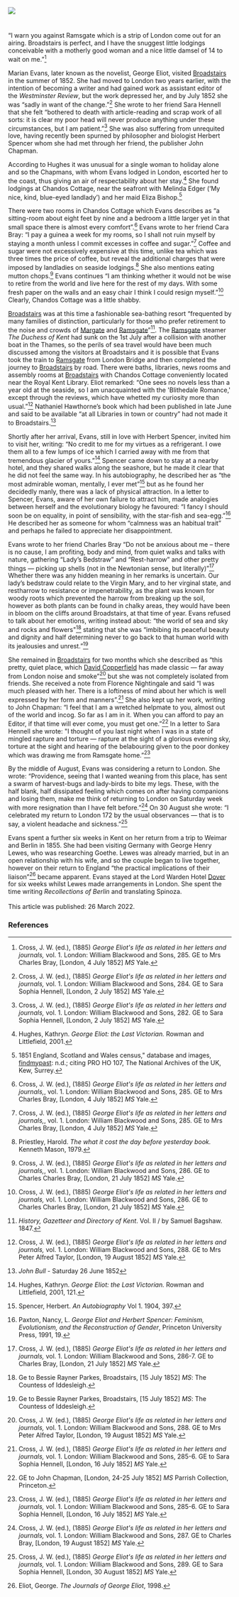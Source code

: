 <a href="https://www.kent-maps.online"><img src="https://kent-map.github.io/mdpress/juncture/ve-button.png"></a>

<param ve-config 
       title="Mary Ann/ Marian Evans 
              [pseud. George Eliot] (1819 –1880)"
       author="Michelle Crowther"
       banner="https://stor.artstor.org/stor/2251af4a-a56d-45f0-b9b1-361ba46aaf4d" 
       layout="vertical"
       description="Michelle Crowther describes the 1850s Kent holidays of the author Mary Ann/Marian Evans 
       better known by her pseudonym, George Eliot.">

<!-- Global Entities -->
<param ve-entity eid="Q736439" title="Ramsgate">
<param ve-entity eid="Q922739" title="Broadstairs">
<param ve-entity eid="Q618045" title="Margate">
<param ve-entity eid="Q179224" title="Dover">

<!-- Base map centred on Canterbury -->
<param ve-map center="Q922739" zoom="12">

<!-- Historical map layers -->
<param ve-map-layer active allmaps allmaps-id="d8938ce88f3b83e4" title="Kent Ordnance Survey 1863">

#

“I warn you against Ramsgate which is a strip of London come out for an airing. Broadstairs is perfect, and I have the snuggest little lodgings conceivable with a motherly good woman and a nice little damsel of 14 to wait on me.”[^ref1]
<param ve-image url="https://stor.artstor.org/stor/7cdfdb0a-69ae-4fd6-a2e4-1a9cd5dfe1d3" label="Broadstairs">

Marian Evans, later known as the novelist, George Eliot, visited [Broadstairs](/dickens/broadstairs-19th-century) in the summer of 1852. She had moved to London two years earlier, with the intention of becoming a writer and had gained work as assistant editor of the _Westminster Review_, but the work depressed her, and by July 1852 she was “sadly in want of the change.”[^ref2] She wrote to her friend Sara Hennell that she felt “bothered to death with article-reading and scrap work of all sorts: it is clear my poor head will never produce anything under these circumstances, but I am patient.”[^ref3] She was also suffering from unrequited love, having recently been spurned by philosopher and biologist Herbert Spencer whom she had met through her friend, the publisher John Chapman.
<param ve-image url="https://upload.wikimedia.org/wikipedia/commons/1/1b/George_Eliot_%281865%29_by_Frederick_William_Burton.jpg" label="George Eliot, 1865" attribution="Frederic William Burton, Public domain, via Wikimedia Commons">

According to Hughes it was unusual for a single woman to holiday alone and so the Chapmans, with whom Evans lodged in London, escorted her to the coast, thus giving an air of respectability about her stay.[^ref4] She found lodgings at Chandos Cottage, near the seafront with <span data-mouseover-image-zoomto="327,743,1764,1293">Melinda Edger</span> (‘My nice, kind, blue-eyed landlady’) and her maid Eliza Bishop.[^ref5]
<param ve-image url="https://stor.artstor.org/stor/f918a212-aeef-4252-8a4a-6b076588f70d" label="Broadstairs Rate Book, 1843" attribution="By kind permission of Broadstairs Dickens Museum">

There were two rooms in <span data-mouseover-image-zoomto="1669,1569,928,597">Chandos Cottage</span> which Evans describes as “a sitting-room about eight feet by nine and a bedroom a little larger yet in that small space there is almost every comfort”.[^ref6] Evans wrote to her friend Cara Bray: “I pay a guinea a week for my rooms, so I shall not ruin myself by staying a month unless I commit excesses in coffee and sugar.”[^ref7] Coffee and sugar were not excessively expensive at this time, unlike tea which was three times the price of coffee, but reveal the additional charges that were imposed by landladies on seaside lodgings.[^ref8]   She also mentions eating mutton chops.[^ref9] Evans continues “I am thinking whether it would not be wise to retire from the world and live here for the rest of my days. With some fresh paper on the walls and an easy chair I think I could resign myself.”[^ref10] Clearly, Chandos Cottage was a little shabby.  
<param ve-image url="https://stor.artstor.org/stor/077213e1-ee34-4966-a7eb-64fb7cf89d8d" label="Map of Broadstairs, 1824 showing Chandos Place" attribution="by kind permission of Broadstairs Dickens Museum">

[Broadstairs](/dickens/broadstairs-19th-century) was at this time a fashionable sea-bathing resort “frequented by many families of distinction, particularly for those who prefer retirement to the noise and crowds of [Margate](/19c/19c-margate) and [Ramsgate](/19c/19c-ramsgate)”[^ref11]. The [Ramsgate](/19c/19c-ramsgate) steamer _The Duchess of Kent_ had sunk on the 1st July after a collision with another boat in the Thames, so the perils of sea travel would have been much discussed among the visitors at Broadstairs and it is possible that Evans took the train to [Ramsgate](/19c/19c-ramsgate) from London Bridge and then completed the journey to [Broadstairs](/dickens/broadstairs-19th-century) by road. There were baths, libraries, news rooms and assembly rooms at [Broadstairs](/dickens/broadstairs-19th-century) with Chandos Cottage conveniently located near the Royal Kent Library. Eliot remarked: “One sees no novels less than a year old at the seaside, so I am unacquainted with the 'Blithedale Romance,' except through the reviews, which have whetted my curiosity more than usual.”[^ref12] Nathaniel Hawthorne’s book which had been published in late June and said to be available “at all Libraries in town or country” had not made it to Broadstairs.[^ref13]
<param ve-image url="https://stor.artstor.org/stor/c5128fb0-fda9-44dc-adda-4573ed973526" label="Broadstairs">

Shortly after her arrival, Evans, still in love with Herbert Spencer, invited him to visit her, writing: “No credit to me for my virtues as a refrigerant. I owe them all to a few lumps of ice which I carried away with me from that tremendous glacier of yours.”[^ref14]  Spencer came down to stay at a nearby hotel, and they shared walks along the seashore, but he made it clear that he did not feel the same way.  In his autobiography, he described her as “the most admirable woman, mentally, I ever met”[^ref15]  but as he found her decidedly manly, there was a lack of physical attraction. In a letter to Spencer, Evans, aware of her own failure to attract him, made analogies between herself and the evolutionary biology he favoured: “I fancy I should soon be on equality, in point of sensibility, with the star-fish and sea-egg.”[^ref16]  He described her as someone for whom “calmness was an habitual trait” and perhaps he failed to appreciate her disappointment.  
<param ve-image url="https://upload.wikimedia.org/wikipedia/commons/d/dc/Spencer_Herbert_Age_38.jpg" label="Herbert Spencer aged 38 in 1858" attribution="Herbert Spencer, Public domain, via Wikimedia Commons">

Evans wrote to her friend Charles Bray “Do not be anxious about me – there is no cause, I am profiting, body and mind, from quiet walks and talks with nature, gathering “Lady’s Bedstraw” and “Rest-harrow” and other pretty things — picking up shells (not in the Newtonian sense, but literally)”[^ref17]  Whether there was any hidden meaning in her remarks is uncertain. Our lady’s bedstraw could relate to the Virgin Mary, and to her virginal state, and restharrow to resistance or impenetrability, as the plant was known for woody roots which prevented the harrow from breaking up the soil, however as both plants can be found in chalky areas, they would have been in bloom on the cliffs around Broadstairs, at that time of year. Evans refused to talk about her emotions, writing instead about: “the world of sea and sky and rocks and flowers"[^ref18] stating that she was “imbibing its peaceful beauty and dignity and half determining never to go back to that human world with its jealousies and unrest.”[^ref19]
<param ve-image url="https://upload.wikimedia.org/wikipedia/commons/c/c8/20151013Galium_verum.jpg" label="Lady's Bedstraw" attribution="AnRo0002, CC0, via Wikimedia Commons">

She remained in [Broadstairs](/dickens/broadstairs-19th-century) for two months which she described as “this pretty, quiet place, which [David Copperfield](/dickens/david-copperfield-nuckells-place) has made classic — far away from London noise and smoke”[^ref20] but she was not completely isolated from friends. She received a note from Florence Nightingale and said “I was much pleased with her. There is a loftiness of mind about her which is well expressed by her form and manners”.[^ref21] She also kept up her work, writing to John Chapman: “I feel that I am a wretched helpmate to you, almost out of the world and incog. So far as I am in it.  When you can afford to pay an Editor, if that time will ever come, you must get one.”[^ref22] In a letter to Sara Hennell she wrote: "I thought of you last night when I was in a state of mingled rapture and torture — rapture at the sight of a glorious evening sky, torture at the sight and hearing of the belabouring given to the poor donkey which was drawing me from Ramsgate home.”[^ref23]
<param ve-image url="https://upload.wikimedia.org/wikipedia/commons/d/d8/David_Copperfield_%281850%29_%2814593575778%29.jpg" label="David Copperfield, 1850" attribution="Internet Archive Book Images, No restrictions, via Wikimedia Commons">

By the middle of August, Evans was considering a return to London. She wrote: “Providence, seeing that I wanted weaning from this place, has sent a swarm of harvest-bugs and lady-birds to bite my legs. These, with the half blank, half dissipated feeling which comes on after having companions and losing them, make me think of returning to London on Saturday week with more resignation than I have felt before.”[^ref24]  On 30 August she wrote: “I celebrated my return to London 172 by the usual observances — that is to say, a violent headache and sickness.”[^ref25]
<param ve-image url="https://upload.wikimedia.org/wikipedia/commons/2/28/2019-07-22_Coccinellidae_1.jpg" label="Ladybird" attribution="Bernard Ladenthin, via Wikimedia Commons" license="CC BY 4.0">

Evans spent a further six weeks in Kent on her return from a trip to Weimar and Berlin in 1855. She had been visiting Germany with George Henry Lewes, who was researching Goethe. Lewes was already married, but in an open relationship with his wife, and so the couple began to live together, however on their return to England “the practical implications of their liaison”[^ref26] became apparent. Evans stayed at the Lord Warden Hotel [Dover](/19c/19c-dover) for six weeks whilst Lewes made arrangements in London.  She spent the time writing _Recollections of Berlin_ and translating Spinoza. 
<br><br>This article was published: 26 March 2022.
<param ve-image url="https://stor.artstor.org/stor/1f7f1801-76e2-4b52-8fa1-996e0d735573" label="Snargate Street, Dover, 1830">
<param ve-map center="Q179224" zoom="12">

### References

[^ref1]: Cross, J. W. (ed.), (1885) _George Eliot's life as related in her letters and journals,_ vol. 1. London: William Blackwood and Sons, 285.  GE to Mrs Charles Bray, [London, 4 July 1852] _MS_ Yale. 
[^ref2]: Cross, J. W. (ed.), (1885) _George Eliot's life as related in her letters and journals,_ vol. 1. London: William Blackwood and Sons, 284.  GE to Sara Sophia Hennell, [London, 2 July 1852] _MS_ Yale.
[^ref3]: Cross, J. W. (ed.), (1885) _George Eliot's life as related in her letters and journals,_ vol. 1. London: William Blackwood and Sons, 282.  GE to Sara Sophia Hennell, [London, 2 July 1852] _MS_ Yale.
[^ref4]: Hughes, Kathryn. _George Eliot: the Last Victorian._ Rowman and Littlefield, 2001. 
[^ref5]: 1851 England, Scotland and Wales census," database and images, [findmypast](http://www.findmypast.com): n.d.; citing PRO HO 107, The National Archives of the UK, Kew, Surrey.
[^ref6]: Cross, J. W. (ed.), (1885) _George Eliot's life as related in her letters and journals,_, vol. 1. London: William Blackwood and Sons, 285.  GE to Mrs Charles Bray, [London, 4 July 1852] _MS_ Yale. 
[^ref7]: Cross, J. W. (ed.), (1885) _George Eliot's life as related in her letters and journals,_, vol. 1. London: William Blackwood and Sons, 285.  GE to Mrs Charles Bray, [London, 4 July 1852] _MS_ Yale. 
[^ref8]: Priestley, Harold. _The what it cost the day before yesterday book._ Kenneth Mason, 1979.
[^ref9]:  Cross, J. W. (ed.), (1885) _George Eliot's life as related in her letters and journals,_, vol. 1. London: William Blackwood and Sons, 286.  GE to Charles Charles Bray, [London, 21 July 1852] _MS_ Yale. 
[^ref10]: Cross, J. W. (ed.), (1885) _George Eliot's life as related in her letters and journals,_ vol. 1. London: William Blackwood and Sons, 286.  GE to Charles Charles Bray, [London, 21 July 1852] _MS_ Yale. 
[^ref11]: _History, Gazetteer and Directory of Kent_. Vol. II / by Samuel Bagshaw. 1847.
[^ref12]: Cross, J. W. (ed.), (1885) _George Eliot's life as related in her letters and journals,_ vol. 1. London: William Blackwood and Sons, 288.  GE to Mrs Peter Alfred Taylor, [London, 19 August 1852] _MS_ Yale. 
[^ref13]: _John Bull_ - Saturday 26 June 1852
[^ref14]: Hughes, Kathryn. _George Eliot: the Last Victorian._ Rowman and Littlefield, 2001, 121.
[^ref15]: Spencer, Herbert. _An Autobiography_ Vol 1. 1904, 397.
[^ref16]: Paxton, Nancy, L. _George Eliot and Herbert Spencer: Feminism, Evolutionism, and the Reconstruction of Gender_, Princeton University Press, 1991, 19.
[^ref17]: Cross, J. W. (ed.), (1885) _George Eliot's life as related in her letters and journals,_ vol. 1. London: William Blackwood and Sons, 286-7.  GE to Charles Bray, [London, 21 July 1852] _MS_ Yale. 
[^ref18]: Ge to Bessie Rayner Parkes, Broadstairs, [15 July 1852] _MS_: The Countess of Iddesleigh.
[^ref19]: Ge to Bessie Rayner Parkes, Broadstairs, [15 July 1852] _MS_: The Countess of Iddesleigh.
[^ref20]: Cross, J. W. (ed.), (1885) _George Eliot's life as related in her letters and journals,_ vol. 1. London: William Blackwood and Sons, 288.  GE to Mrs Peter Alfred Taylor, [London, 19 August 1852] _MS_ Yale. 
[^ref21]: Cross, J. W. (ed.), (1885) _George Eliot's life as related in her letters and journals,_ vol. 1. London: William Blackwood and Sons, 285-6.  GE to Sara Sophia Hennell, [London, 16 July 1852] _MS_ Yale.
[^ref22]: GE to John Chapman, [London, 24-25 July 1852] _MS_ Parrish Collection, Princeton.
[^ref23]: Cross, J. W. (ed.), (1885) _George Eliot's life as related in her letters and journals,_ vol. 1. London: William Blackwood and Sons, 285-6.  GE to Sara Sophia Hennell, [London, 16 July 1852] _MS_ Yale.
[^ref24]: Cross, J. W. (ed.), (1885) _George Eliot's life as related in her letters and journals,_ vol. 1. London: William Blackwood and Sons, 287.  GE to Charles Bray, [London, 19 August 1852] _MS_ Yale.
[^ref25]: Cross, J. W. (ed.), (1885) _George Eliot's life as related in her letters and journals,_ vol. 1. London: William Blackwood and Sons, 289.  GE to Sara Sophia Hennell, [London, 30 August 1852] _MS_ Yale.
[^ref26]: Eliot, George. _The Journals of George Eliot_, 1998.


